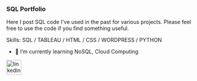 ### SQL Portfolio

Here I post SQL code I've used in the past for various projects. Please feel free to use the code if you find something useful. 

Skills: SQL / TABLEAU / HTML / CSS / WORDPRESS / PYTHON

- 🌱 I’m currently learning NoSQL, Cloud Computing 

[<img src='https://cdn.jsdelivr.net/npm/simple-icons@3.0.1/icons/linkedin.svg' alt='linkedin' height='40'>](https://www.linkedin.com/in/axelahl//)

